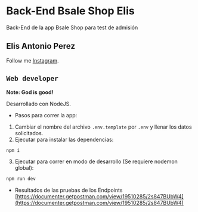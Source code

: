 # Back-End Bsale Shop Elis

Back-End de la app Bsale Shop para test de admisión

## Elis Antonio Perez

Follow me [Instagram](https://instagram.com/elisperezmusic).

## `Web developer`

**Note: God is good!**

Desarrollado con NodeJS.

- Pasos para correr la app:

1. Cambiar el nombre del archivo `.env.template` por `.env` y llenar los datos solicitados.
2. Ejecutar para instalar las dependencias:

```bash
npm i
```

3. Ejecutar para correr en modo de desarrollo (Se requiere nodemon global):

```bash
npm run dev
```

- Resultados de las pruebas de los Endpoints [https://documenter.getpostman.com/view/19510285/2s847BUbW4](https://documenter.getpostman.com/view/19510285/2s847BUbW4)

